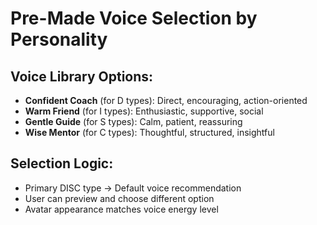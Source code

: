 # Pre-Made Voice Selection by Personality

## Voice Library Options:
- **Confident Coach** (for D types): Direct, encouraging, action-oriented
- **Warm Friend** (for I types): Enthusiastic, supportive, social
- **Gentle Guide** (for S types): Calm, patient, reassuring
- **Wise Mentor** (for C types): Thoughtful, structured, insightful

## Selection Logic:
- Primary DISC type → Default voice recommendation
- User can preview and choose different option
- Avatar appearance matches voice energy level